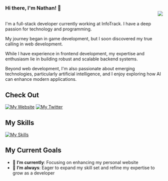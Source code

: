 ### Hi there, I'm Nathan! 👋 <div align='right'>![](https://komarev.com/ghpvc/?username=creeds1996&color=blue)</div>

I'm a full-stack developer currently working at InfoTrack. I have a deep passion for technology and programming.

My journey began in game development, but I soon discovered my true calling in web development.

While I have experience in frontend development, my expertise and enthusiasm lie in building robust and scalable backend systems.

Beyond web development, I'm also passionate about emerging technologies, particularly artificial intelligence, and I enjoy exploring how AI can enhance modern applications.

## Check Out
[![My Website](https://img.shields.io/badge/my%20website-1b3850?style=for-the-badge&logo=about.me)](https://nathwebdev.com/) [![My Twitter](https://img.shields.io/badge/twitter/x-1b3850?style=for-the-badge&logo=x)](https://x.com/NathWebDev)

## My Skills
[![My Skills](https://skillicons.dev/icons?i=cs,dotnet,html,css,js,ts,py,react,docker,git,github)](https://skillicons.dev)

## My Current Goals
- 🔭 **I’m currently**: Focusing on enhancing my personal website
- 🌱 **I’m always**: Eager to expand my skill set and refine my expertise to grow as a developer
